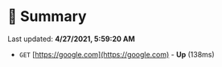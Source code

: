 # 📖 Summary
Last updated: **4/27/2021, 5:59:20 AM**

- `GET` [https://google.com](https://google.com) - **Up** (138ms)
